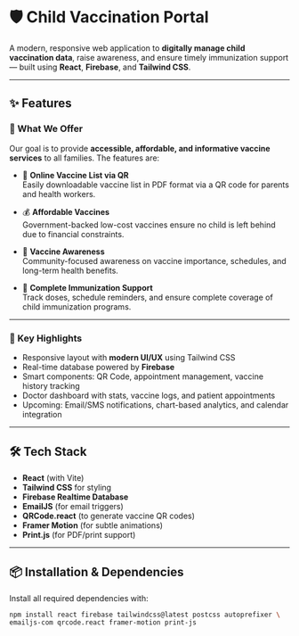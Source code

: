 # 🛡️ Child Vaccination Portal

A modern, responsive web application to **digitally manage child vaccination data**, raise awareness, and ensure timely immunization support — built using **React**, **Firebase**, and **Tailwind CSS**.

---

## ✨ Features

### 🧠 What We Offer

Our goal is to provide **accessible, affordable, and informative vaccine services** to all families. The features are:

- 📄 **Online Vaccine List via QR**  
  Easily downloadable vaccine list in PDF format via a QR code for parents and health workers.

- 💰 **Affordable Vaccines**  
  Government-backed low-cost vaccines ensure no child is left behind due to financial constraints.

- 📣 **Vaccine Awareness**  
  Community-focused awareness on vaccine importance, schedules, and long-term health benefits.

- 💉 **Complete Immunization Support**  
  Track doses, schedule reminders, and ensure complete coverage of child immunization programs.

---

### 💬 Key Highlights

- Responsive layout with **modern UI/UX** using Tailwind CSS  
- Real-time database powered by **Firebase**  
- Smart components: QR Code, appointment management, vaccine history tracking  
- Doctor dashboard with stats, vaccine logs, and patient appointments  
- Upcoming: Email/SMS notifications, chart-based analytics, and calendar integration

---

## 🛠️ Tech Stack

- **React** (with Vite)
- **Tailwind CSS** for styling
- **Firebase Realtime Database**
- **EmailJS** (for email triggers)
- **QRCode.react** (to generate vaccine QR codes)
- **Framer Motion** (for subtle animations)
- **Print.js** (for PDF/print support)

---

## 📦 Installation & Dependencies

Install all required dependencies with:

```bash
npm install react firebase tailwindcss@latest postcss autoprefixer \
emailjs-com qrcode.react framer-motion print-js
